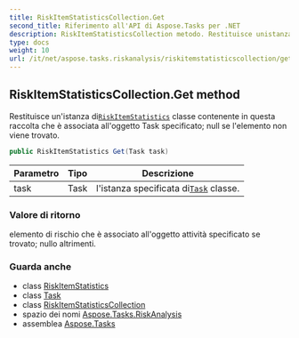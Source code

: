 ```yaml
---
title: RiskItemStatisticsCollection.Get
second_title: Riferimento all'API di Aspose.Tasks per .NET
description: RiskItemStatisticsCollection metodo. Restituisce unistanza diRiskItemStatistics classe contenente in questa raccolta che è associata alloggetto Task specificato null se lelemento non viene trovato.
type: docs
weight: 10
url: /it/net/aspose.tasks.riskanalysis/riskitemstatisticscollection/get/
---
```

## RiskItemStatisticsCollection.Get method

Restituisce un'istanza di[`RiskItemStatistics`](../../riskitemstatistics/) classe contenente in questa raccolta che è associata all'oggetto Task specificato; null se l'elemento non viene trovato.

```csharp
public RiskItemStatistics Get(Task task)
```

| Parametro | Tipo | Descrizione |
| --- | --- | --- |
| task | Task | l'istanza specificata di[`Task`](../../../aspose.tasks/task/) classe. |

### Valore di ritorno

elemento di rischio che è associato all'oggetto attività specificato se trovato; nullo altrimenti.

### Guarda anche

* class [RiskItemStatistics](../../riskitemstatistics/)
* class [Task](../../../aspose.tasks/task/)
* class [RiskItemStatisticsCollection](../)
* spazio dei nomi [Aspose.Tasks.RiskAnalysis](../../riskitemstatisticscollection/)
* assemblea [Aspose.Tasks](../../../)



